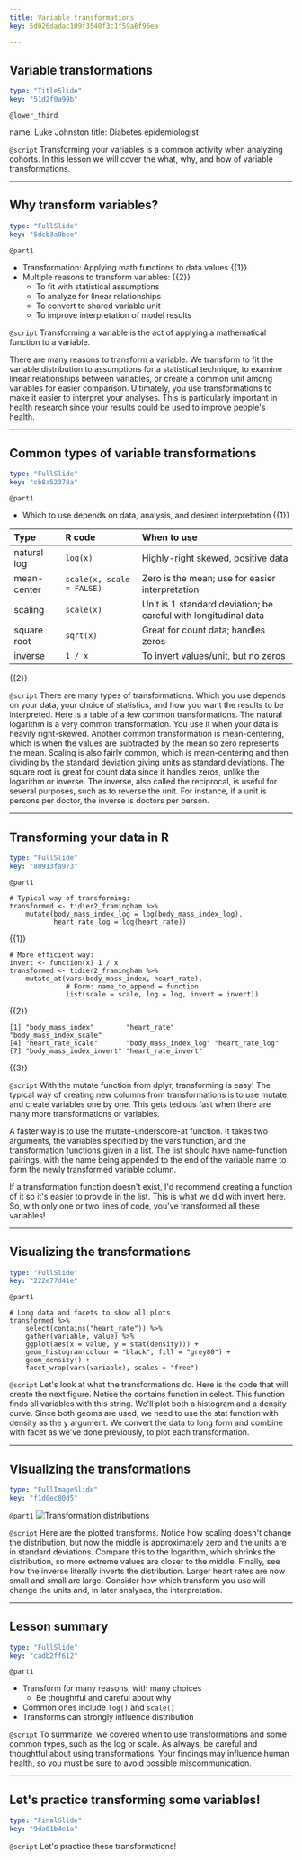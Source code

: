 ```yaml
---
title: Variable transformations
key: 5d026dadac109f3540f3c1f59a6f96ea

---
```

## Variable transformations

```yaml
type: "TitleSlide"
key: "51d2f0a99b"
```

`@lower_third`

name: Luke Johnston
title: Diabetes epidemiologist


`@script`
Transforming your variables is a common activity when analyzing cohorts. In this lesson we will cover the what, why, and how of variable transformations.


---
## Why transform variables?

```yaml
type: "FullSlide"
key: "5dcb3a9bee"
```

`@part1`
- Transformation: Applying math functions to data values {{1}}
- Multiple reasons to transform variables: {{2}}
    - To fit with statistical assumptions
    - To analyze for linear relationships
    - To convert to shared variable unit
    - To improve interpretation of model results


`@script`
Transforming a variable is the act of applying a mathematical function to a variable. 

There are many reasons to transform a variable. We transform to fit the variable distribution to assumptions for a statistical technique, to examine linear relationships between variables, or create a common unit among variables for easier comparison. Ultimately, you use transformations to make it easier to interpret your analyses. This is particularly important in health research since your results could be used to improve people's health.


---
## Common types of variable transformations

```yaml
type: "FullSlide"
key: "cb8a52378a"
```

`@part1`
- Which to use depends on data, analysis, and desired interpretation {{1}}

| Type | R code | When to use |
|:-----|:-------|:------------|
| natural log | `log(x)` | Highly-right skewed, positive data |
| mean-center | `scale(x, scale = FALSE)` | Zero is the mean; use for easier interpretation |
| scaling | `scale(x)` | Unit is 1 standard deviation; be careful with longitudinal data |
| square root | `sqrt(x)` | Great for count data; handles zeros |
| inverse |`1 / x`| To invert values/unit, but no zeros | 
{{2}}


`@script`
There are many types of transformations. Which you use depends on your data, your choice of statistics, and how you want the results to be interpreted. Here is a table of a few common transformations. The natural logarithm is a very common transformation. You use it when your data is heavily right-skewed. Another common transformation is mean-centering, which is when the values are subtracted by the mean so zero represents the mean. Scaling is also fairly common, which is mean-centering and then dividing by the standard deviation giving units as standard deviations. The square root is great for count data since it handles zeros, unlike the logarithm or inverse. The inverse, also called the reciprocal, is useful for several purposes, such as to reverse the unit. For instance, if a unit is persons per doctor, the inverse is doctors per person.


---
## Transforming your data in R

```yaml
type: "FullSlide"
key: "80913fa973"
```

`@part1`
```{r}
# Typical way of transforming:
transformed <- tidier2_framingham %>%
    mutate(body_mass_index_log = log(body_mass_index_log),
           heart_rate_log = log(heart_rate))
```
{{1}}

```{r}
# More efficient way:
invert <- function(x) 1 / x
transformed <- tidier2_framingham %>%
    mutate_at(vars(body_mass_index, heart_rate),
    		  # Form: name_to_append = function
              list(scale = scale, log = log, invert = invert))
```
{{2}}

```
[1] "body_mass_index"        "heart_rate"          "body_mass_index_scale" 
[4] "heart_rate_scale"       "body_mass_index_log" "heart_rate_log"        
[7] "body_mass_index_invert" "heart_rate_invert"     
```
{{3}}


`@script`
With the mutate function from dplyr, transforming is easy! The typical way of creating new columns from transformations is to use mutate and create variables one by one. This gets tedious fast when there are many more transformations or variables. 

A faster way is to use the mutate-underscore-at function. It takes two arguments, the variables specified by the vars function, and the transformation functions given in a list. The list should have name-function pairings, with the name being appended to the end of the variable name to form the newly transformed variable column.

If a transformation function doesn't exist, I'd recommend creating a function of it so it's easier to provide in the list. This is what we did with invert here. So, with only one or two lines of code, you've transformed all these variables!


---
## Visualizing the transformations

```yaml
type: "FullSlide"
key: "222e77d41e"
```

`@part1`
```{r}
# Long data and facets to show all plots
transformed %>%
    select(contains("heart_rate")) %>%
    gather(variable, value) %>%
    ggplot(aes(x = value, y = stat(density))) +
    geom_histogram(colour = "black", fill = "grey80") +
    geom_density() +
    facet_wrap(vars(variable), scales = "free")
```


`@script`
Let's look at what the transformations do. Here is the code that will create the next figure. Notice the contains function in select. This function finds all variables with this string. We'll plot both a histogram and a density curve. Since both geoms are used, we need to use the stat function with density as the y argument. We convert the data to long form and combine with facet as we've done previously, to plot each transformation.


---
## Visualizing the transformations

```yaml
type: "FullImageSlide"
key: "f1d0ec80d5"
```

`@part1`
![Transformation distributions](https://assets.datacamp.com/production/repositories/2079/datasets/5fe02fbe9ca848b638b67b889fbab70790958fc6/ch2-v3-transform-hr.png)


`@script`
Here are the plotted transforms. Notice how scaling doesn't change the distribution, but now the middle is approximately zero and the units are in standard deviations. Compare this to the logarithm, which shrinks the distribution, so more extreme values are closer to the middle. Finally, see how the inverse literally inverts the distribution. Larger heart rates are now small and small are large. Consider how which transform you use will change the units and, in later analyses, the interpretation.


---
## Lesson summary

```yaml
type: "FullSlide"
key: "cadb2ff612"
```

`@part1`
- Transform for many reasons, with many choices
    - Be thoughtful and careful about why
- Common ones include `log()` and `scale()`
- Transforms can strongly influence distribution


`@script`
To summarize, we covered when to use transformations and some common types, such as the log or scale. As always, be careful and thoughtful about using transformations. Your findings may influence human health, so you must be sure to avoid possible miscommunication.


---
## Let's practice transforming some variables!

```yaml
type: "FinalSlide"
key: "9da01b4e1a"
```

`@script`
Let's practice these transformations!

